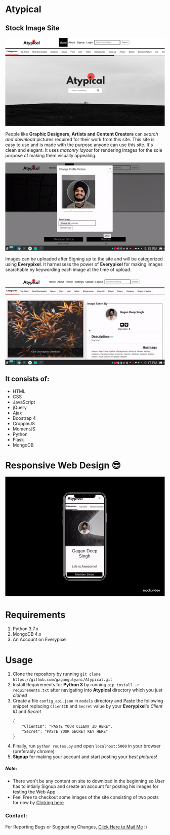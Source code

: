 # Atypical
## Stock Image Site

![Atypical Homepage](images/atypical.png "Homepage")

People like **Graphic Designers, Artists and Content Creators** can *search and download* 
pictures required for their work from this site. This site is easy to use and is made with
the purpose anyone can use this site. It's clean and elegant. It uses *masonry layout*
for rendering images for the sole purpose of making them visually appealing.

![Updating Profile Picture](images/updating_profile_picture.gif "First Login after Signup")

Images can be uploaded after Signing up to the site and will be categorized using **Everypixel**.
It harnessess the power of **Everypixel** for making images searchable by keywording each image at
the time of upload.

![Post](images/post.gif "User's Post")

## It consists of:
+ HTML
+ CSS
+ JavaScript
+ jQuery
+ Ajax
+ Boostrap 4
+ CroppieJS
+ MomentJS
+ Python
+ Flask
+ MongoDB

# Responsive Web Design 😎
![Profile Page In Mobile](images/mobile.gif "Profile Page In Mobile")

# Requirements
1. Python 3.7.x
2. MongoDB 4.x
3. An Account on Everypixel

# Usage
1. Clone the repository by running `git clone https://github.com/gagangulyani/Atypical.git`
2. Install Requirements for **Python 3** by running `pip install -r requirements.txt` after navigating into **Atypical** directory which you just *cloned*
3. Create a file `config_api.json` in `models` directory and Paste the following snippet replacing `ClientID` and `Secret` value by your **Everypixel**'s *Client ID* and *Secret*
    ```
    {
        "ClientID": "PASTE YOUR CLIENT ID HERE",
        "Secret": "PASTE YOUR SECRET KEY HERE"
    }
    ```
4. Finally, run `python routes.py` and open `localhost:5000` in your browser (preferably chrome)
5. **Signup** for making your account and start posting your *best pictures!*

##### Note:
+ There won't be any content on site to download in the beginning so User has to intially Signup and create an account for posting his images for testing the Web App
+ Feel Free to checkout some images of the site consisting of two posts for now by <a href='images/' target='_blank'>Clicking here</a> 

### Contact:
For Reporting Bugs or Suggesting Changes, <a href="mailto:gagangulyanig@gmail.com">Click Here to Mail Me</a> :)